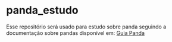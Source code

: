 # panda_estudo
Esse repositório será usado para estudo sobre panda seguindo a documentação sobre pandas disponível em: [Guia Panda ](https://pandas.pydata.org/docs/user_guide/index.html)
